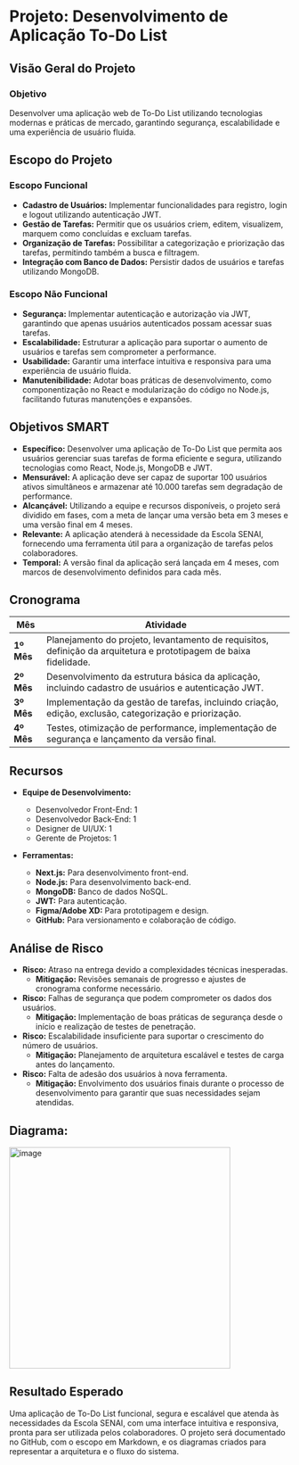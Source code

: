 # Projeto: Desenvolvimento de Aplicação To-Do List

## Visão Geral do Projeto

### Objetivo
Desenvolver uma aplicação web de To-Do List utilizando tecnologias modernas e práticas de mercado, garantindo segurança, escalabilidade e uma experiência de usuário fluida.

## Escopo do Projeto

### Escopo Funcional
- **Cadastro de Usuários:** Implementar funcionalidades para registro, login e logout utilizando autenticação JWT.
- **Gestão de Tarefas:** Permitir que os usuários criem, editem, visualizem, marquem como concluídas e excluam tarefas.
- **Organização de Tarefas:** Possibilitar a categorização e priorização das tarefas, permitindo também a busca e filtragem.
- **Integração com Banco de Dados:** Persistir dados de usuários e tarefas utilizando MongoDB.

### Escopo Não Funcional
- **Segurança:** Implementar autenticação e autorização via JWT, garantindo que apenas usuários autenticados possam acessar suas tarefas.
- **Escalabilidade:** Estruturar a aplicação para suportar o aumento de usuários e tarefas sem comprometer a performance.
- **Usabilidade:** Garantir uma interface intuitiva e responsiva para uma experiência de usuário fluida.
- **Manutenibilidade:** Adotar boas práticas de desenvolvimento, como componentização no React e modularização do código no Node.js, facilitando futuras manutenções e expansões.

## Objetivos SMART

- **Específico:** Desenvolver uma aplicação de To-Do List que permita aos usuários gerenciar suas tarefas de forma eficiente e segura, utilizando tecnologias como React, Node.js, MongoDB e JWT.
- **Mensurável:** A aplicação deve ser capaz de suportar 100 usuários ativos simultâneos e armazenar até 10.000 tarefas sem degradação de performance.
- **Alcançável:** Utilizando a equipe e recursos disponíveis, o projeto será dividido em fases, com a meta de lançar uma versão beta em 3 meses e uma versão final em 4 meses.
- **Relevante:** A aplicação atenderá à necessidade da Escola SENAI, fornecendo uma ferramenta útil para a organização de tarefas pelos colaboradores.
- **Temporal:** A versão final da aplicação será lançada em 4 meses, com marcos de desenvolvimento definidos para cada mês.

## Cronograma

| Mês        | Atividade                                                                                  |
|------------|---------------------------------------------------------------------------------------------|
| **1º Mês** | Planejamento do projeto, levantamento de requisitos, definição da arquitetura e prototipagem de baixa fidelidade. |
| **2º Mês** | Desenvolvimento da estrutura básica da aplicação, incluindo cadastro de usuários e autenticação JWT. |
| **3º Mês** | Implementação da gestão de tarefas, incluindo criação, edição, exclusão, categorização e priorização. |
| **4º Mês** | Testes, otimização de performance, implementação de segurança e lançamento da versão final. |

## Recursos

- **Equipe de Desenvolvimento:**
  - Desenvolvedor Front-End: 1
  - Desenvolvedor Back-End: 1
  - Designer de UI/UX: 1
  - Gerente de Projetos: 1

- **Ferramentas:**
  - **Next.js:** Para desenvolvimento front-end.
  - **Node.js:** Para desenvolvimento back-end.
  - **MongoDB:** Banco de dados NoSQL.
  - **JWT:** Para autenticação.
  - **Figma/Adobe XD:** Para prototipagem e design.
  - **GitHub:** Para versionamento e colaboração de código.

## Análise de Risco

- **Risco:** Atraso na entrega devido a complexidades técnicas inesperadas.
  - **Mitigação:** Revisões semanais de progresso e ajustes de cronograma conforme necessário.
- **Risco:** Falhas de segurança que podem comprometer os dados dos usuários.
  - **Mitigação:** Implementação de boas práticas de segurança desde o início e realização de testes de penetração.
- **Risco:** Escalabilidade insuficiente para suportar o crescimento do número de usuários.
  - **Mitigação:** Planejamento de arquitetura escalável e testes de carga antes do lançamento.
- **Risco:** Falta de adesão dos usuários à nova ferramenta.
  - **Mitigação:** Envolvimento dos usuários finais durante o processo de desenvolvimento para garantir que suas necessidades sejam atendidas.
 

## Diagrama: 
<img width="397" alt="image" src="https://github.com/user-attachments/assets/e181d5c0-7d3a-4a2d-ac0e-e63d3eb11c35">


## Resultado Esperado

Uma aplicação de To-Do List funcional, segura e escalável que atenda às necessidades da Escola SENAI, com uma interface intuitiva e responsiva, pronta para ser utilizada pelos colaboradores. O projeto será documentado no GitHub, com o escopo em Markdown, e os diagramas criados para representar a arquitetura e o fluxo do sistema.
